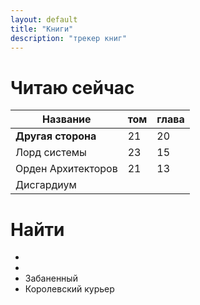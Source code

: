 ```yaml
---
layout: default
title: "Книги"
description: "трекер книг"
---
```


# Читаю сейчас

 | Название           | том | глава |     
| --- | --- | --- | 
| **Другая сторона** | 21  | 20   |     
| Лорд системы |  23   | 15      |   
|Орден Архитекторов | 21|13|
|  Дисгардиум             |     |       |     



# Найти

- 
- 
- Забаненный 
- Королевский курьер 


